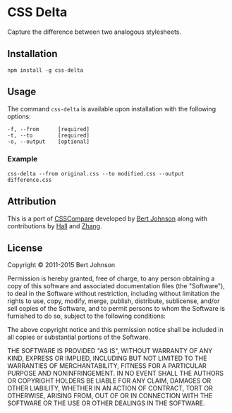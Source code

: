 # CSS Delta

Capture the difference between two analogous stylesheets.

## Installation

`npm install -g css-delta`

## Usage

The command `css-delta` is available upon installation with the following options:

```
-f, --from      [required]
-t, --to        [required]
-o, --output    [optional]
```

### Example

`css-delta --from original.css --to modified.css --output difference.css`

## Attribution

This is a port of [CSSCompare](https://github.com/bertjohnson/CSSCompare) developed by [Bert Johnson](https://bertjohnson.com/) along with contributions by [Hall](https://github.com/dougahall) and [Zhang](https://github.com/545034298).

## License

Copyright &copy; 2011-2015 Bert Johnson

Permission is hereby granted, free of charge, to any person obtaining a copy of this software and associated documentation files (the "Software"), to deal in the Software without restriction, including without limitation the rights to use, copy, modify, merge, publish, distribute, sublicense, and/or sell copies of the Software, and to permit persons to whom the Software is furnished to do so, subject to the following conditions:

The above copyright notice and this permission notice shall be included in all copies or substantial portions of the Software.

THE SOFTWARE IS PROVIDED "AS IS", WITHOUT WARRANTY OF ANY KIND, EXPRESS OR IMPLIED, INCLUDING BUT NOT LIMITED TO THE WARRANTIES OF MERCHANTABILITY, FITNESS FOR A PARTICULAR PURPOSE AND NONINFRINGEMENT. IN NO EVENT SHALL THE AUTHORS OR COPYRIGHT HOLDERS BE LIABLE FOR ANY CLAIM, DAMAGES OR OTHER LIABILITY, WHETHER IN AN ACTION OF CONTRACT, TORT OR OTHERWISE, ARISING FROM, OUT OF OR IN CONNECTION WITH THE SOFTWARE OR THE USE OR OTHER DEALINGS IN THE SOFTWARE.
